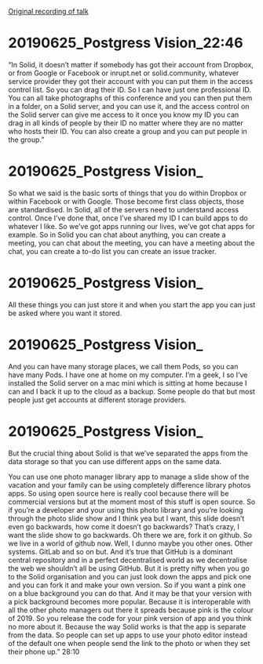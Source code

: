 [Original recording of talk](https://www.youtube.com/watch?v=Ao9bmFFoAB4)

# 20190625_Postgress Vision_22:46
“In Solid, it doesn’t matter if somebody has got their account from Dropbox, or from Google or Facebook or inrupt.net or solid.community, whatever service provider they got their account with you can put them in the access control list. So you can drag their ID. So I can have just one professional ID. You can all take photographs of this conference and you can then put them in a folder, on a Solid server, and you can use it, and the access control on the Solid server can give me access to it once you know my ID you can drag in all kinds of people by their ID no matter where they are no matter who hosts their ID. You can also create a group and you can put people in the group.” 

# 20190625_Postgress Vision_
So what we said is the basic sorts of things that you do within Dropbox or within Facebook or with Google. Those become first class objects, those are standardised. In Solid, all of the servers need to understand access control. Once I’ve done that, once I’ve shared my ID I can build apps to do whatever I like. So we’ve got apps running our lives, we’ve got chat apps for example. So in Solid you can chat about anything, you can create a meeting, you can chat about the meeting, you can have a meeting about the chat, you can create a to-do list you can create an issue tracker. 

# 20190625_Postgress Vision_
All these things you can just store it and when you start the app you can just be asked where you want it stored. 

# 20190625_Postgress Vision_
And you can have many storage places, we call them Pods, so you can have many Pods.  I have one at home on my computer. I’m a geek, I so I’ve installed the Solid server on a mac mini which is sitting at home because I can and I back it up to the cloud as a backup. Some people do that but most people just get accounts at different storage providers.
# 20190625_Postgress Vision_
But the crucial thing about Solid is that we’ve separated the apps from the data storage so that you can use different apps on the same data. 

You can use one photo manager library app to manage a slide show of the vacation and your family can be using completely difference library photos apps. So using open source here is really cool because there will be commercial versions but at the moment most of this stuff is open source. So if you’re a developer and your using this photo library and you’re looking through the photo slide show and I think yea but I want, this slide doesn’t even go backwards, how come it doesn’t go backwards? That’s crazy, I want the slide show to go backwards. Oh there we are, fork it on github. So we live in a world of github now. Well, I dunno maybe you other ones.  Other systems. GitLab and so on but. And it’s true that GitHub is a dominant central repository and in a perfect decentralised world as we decentralise the web we shouldn’t all be using GitHub. But it is pretty nifty when you go to the Solid organisation and you can just look down the apps and pick one and you can fork it and make your own version. So if you want a pink one on a blue background you can do that. And it may be that your version with a pick background becomes more popular. Because it is interoperable with all the other photo managers out there it spreads because pink is the colour of 2019. So you release the code for your pink version of app and you think no more about it. Because the way Solid works is that the app is separate from the data. So people can set up apps to use your photo editor instead of the default one when people send the link to the photo or when they set their phone up.” 28:10
